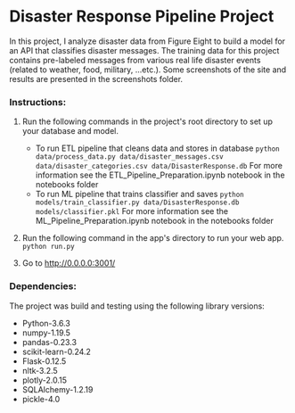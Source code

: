 # Disaster Response Pipeline Project
In this project, I analyze disaster data from Figure Eight to build a model for an API that classifies disaster messages.
The training data for this project contains pre-labeled messages from various real life disaster events (related to weather, food, military, ...etc.). Some screenshots of the site and results are presented in the screenshots folder.

### Instructions:
1. Run the following commands in the project's root directory to set up your database and model.

    - To run ETL pipeline that cleans data and stores in database
        `python data/process_data.py data/disaster_messages.csv data/disaster_categories.csv data/DisasterResponse.db`
    For more information see the ETL_Pipeline_Preparation.ipynb notebook in the notebooks folder
    - To run ML pipeline that trains classifier and saves
        `python models/train_classifier.py data/DisasterResponse.db models/classifier.pkl`
    For more information see the ML_Pipeline_Preparation.ipynb notebook in the notebooks folder

2. Run the following command in the app's directory to run your web app.
    `python run.py`

3. Go to http://0.0.0.0:3001/

### Dependencies:
The project was build and testing using the following library versions:
- Python-3.6.3
- numpy-1.19.5 
- pandas-0.23.3
- scikit-learn-0.24.2
- Flask-0.12.5
- nltk-3.2.5
- plotly-2.0.15
- SQLAlchemy-1.2.19
- pickle-4.0

